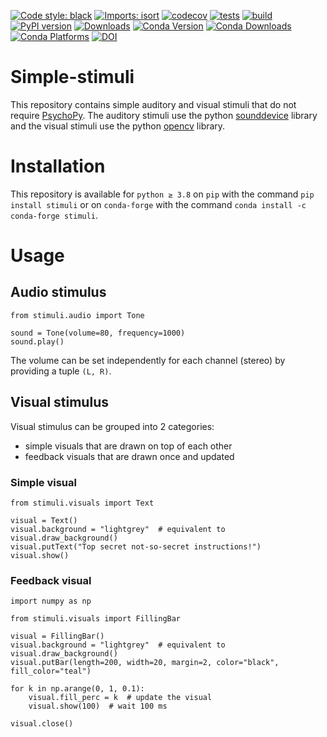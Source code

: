 [![Code style: black](https://img.shields.io/badge/code%20style-black-000000.svg)](https://github.com/psf/black)
[![Imports: isort](https://img.shields.io/badge/%20imports-isort-%231674b1?style=flat&labelColor=ef8336)](https://pycqa.github.io/isort/)
[![codecov](https://codecov.io/gh/mscheltienne/simple-stimuli/branch/main/graph/badge.svg?token=92BKRPSD0V)](https://codecov.io/gh/mscheltienne/simple-stimuli)
[![tests](https://github.com/mscheltienne/simple-stimuli/actions/workflows/pytest.yml/badge.svg?branch=main)](https://github.com/mscheltienne/simple-stimuli/actions/workflows/pytest.yml)
[![build](https://github.com/mscheltienne/simple-stimuli/actions/workflows/build.yml/badge.svg?branch=main)](https://github.com/mscheltienne/simple-stimuli/actions/workflows/build.yml)
[![PyPI version](https://badge.fury.io/py/stimuli.svg)](https://badge.fury.io/py/stimuli)
[![Downloads](https://static.pepy.tech/personalized-badge/stimuli?period=total&units=international_system&left_color=grey&right_color=blue&left_text=pypi%20downloads)](https://pepy.tech/project/stimuli)
[![Conda Version](https://img.shields.io/conda/vn/conda-forge/stimuli.svg)](https://anaconda.org/conda-forge/stimuli)
[![Conda Downloads](https://img.shields.io/conda/dn/conda-forge/stimuli.svg)](https://anaconda.org/conda-forge/stimuli)
[![Conda Platforms](https://img.shields.io/conda/pn/conda-forge/stimuli.svg)](https://anaconda.org/conda-forge/stimuli)
[![DOI](https://zenodo.org/badge/497873209.svg)](https://zenodo.org/badge/latestdoi/497873209)

# Simple-stimuli

This repository contains simple auditory and visual stimuli that do not require
[PsychoPy](https://www.psychopy.org/). The auditory stimuli use the python
[sounddevice](https://python-sounddevice.readthedocs.io/en/0.4.4/) library and
the visual stimuli use the python [opencv](https://docs.opencv.org/4.x/)
library.

# Installation

This repository is available for `python ≥ 3.8` on `pip` with the command
`pip install stimuli` or on `conda-forge` with the command
`conda install -c conda-forge stimuli`.

# Usage

## Audio stimulus

```
from stimuli.audio import Tone

sound = Tone(volume=80, frequency=1000)
sound.play()
```

The volume can be set independently for each channel (stereo) by providing a tuple
`(L, R)`.

## Visual stimulus

Visual stimulus can be grouped into 2 categories:

- simple visuals that are drawn on top of each other
- feedback visuals that are drawn once and updated

### Simple visual

```
from stimuli.visuals import Text

visual = Text()
visual.background = "lightgrey"  # equivalent to visual.draw_background()
visual.putText("Top secret not-so-secret instructions!")
visual.show()
```

### Feedback visual

```
import numpy as np

from stimuli.visuals import FillingBar

visual = FillingBar()
visual.background = "lightgrey"  # equivalent to visual.draw_background()
visual.putBar(length=200, width=20, margin=2, color="black", fill_color="teal")

for k in np.arange(0, 1, 0.1):
    visual.fill_perc = k  # update the visual
    visual.show(100)  # wait 100 ms

visual.close()
```
